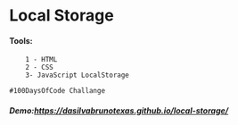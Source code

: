 # Local Storage

#### Tools:

```
    1 - HTML
    2 - CSS
    3- JavaScript LocalStorage
```

```
#100DaysOfCode Challange
```

##### Demo:https://dasilvabrunotexas.github.io/local-storage/
